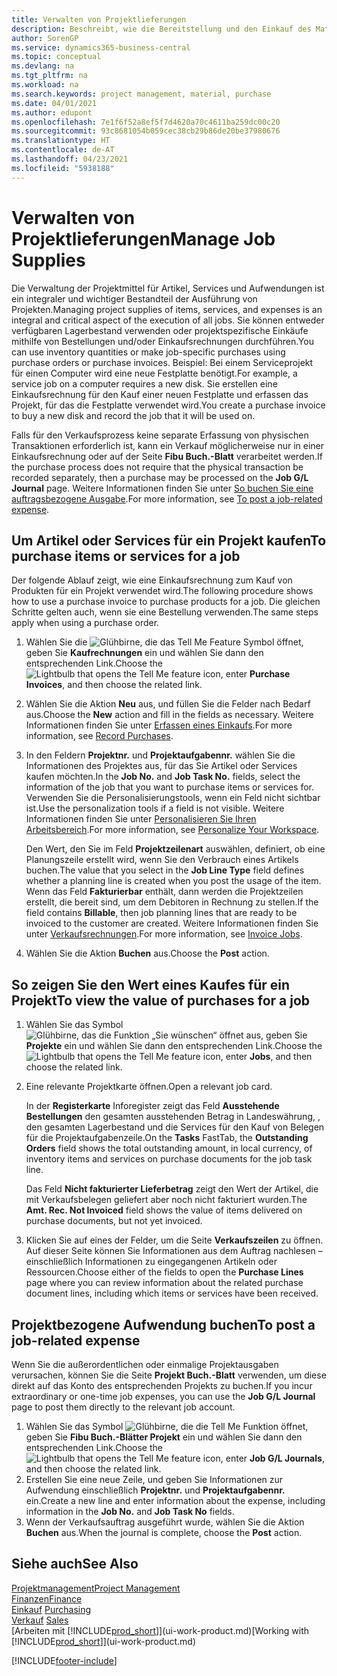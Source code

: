 ```yaml
---
title: Verwalten von Projektlieferungen
description: Beschreibt, wie die Bereitstellung und den Einkauf des Materials und Servicearten in Projekten verwaltet wird.
author: SorenGP
ms.service: dynamics365-business-central
ms.topic: conceptual
ms.devlang: na
ms.tgt_pltfrm: na
ms.workload: na
ms.search.keywords: project management, material, purchase
ms.date: 04/01/2021
ms.author: edupont
ms.openlocfilehash: 7e1f6f52a8ef5f7d4620a70c4611ba259dc00c20
ms.sourcegitcommit: 93c8681054b059cec38cb29b86de20be37980676
ms.translationtype: HT
ms.contentlocale: de-AT
ms.lasthandoff: 04/23/2021
ms.locfileid: "5938188"
---
```

# <a name="manage-job-supplies"></a><span data-ttu-id="e3fc1-103">Verwalten von Projektlieferungen</span><span class="sxs-lookup"><span data-stu-id="e3fc1-103">Manage Job Supplies</span></span>
<span data-ttu-id="e3fc1-104">Die Verwaltung der Projektmittel für Artikel, Services und Aufwendungen ist ein integraler und wichtiger Bestandteil der Ausführung von Projekten.</span><span class="sxs-lookup"><span data-stu-id="e3fc1-104">Managing project supplies of items, services, and expenses is an integral and critical aspect of the execution of all jobs.</span></span> <span data-ttu-id="e3fc1-105">Sie können entweder verfügbaren Lagerbestand verwenden oder projektspezifische Einkäufe mithilfe von Bestellungen und/oder Einkaufsrechnungen durchführen.</span><span class="sxs-lookup"><span data-stu-id="e3fc1-105">You can use inventory quantities or make job-specific purchases using purchase orders or purchase invoices.</span></span> <span data-ttu-id="e3fc1-106">Beispiel: Bei einem Serviceprojekt für einen Computer wird eine neue Festplatte benötigt.</span><span class="sxs-lookup"><span data-stu-id="e3fc1-106">For example, a service job on a computer requires a new disk.</span></span> <span data-ttu-id="e3fc1-107">Sie erstellen eine Einkaufsrechnung für den Kauf einer neuen Festplatte und erfassen das Projekt, für das die Festplatte verwendet wird.</span><span class="sxs-lookup"><span data-stu-id="e3fc1-107">You create a purchase invoice to buy a new disk and record the job that it will be used on.</span></span>

<span data-ttu-id="e3fc1-108">Falls für den Verkaufsprozess keine separate Erfassung von physischen Transaktionen erforderlich ist, kann ein Verkauf möglicherweise nur in einer Einkaufsrechnung oder auf der Seite **Fibu Buch.-Blatt** verarbeitet werden.</span><span class="sxs-lookup"><span data-stu-id="e3fc1-108">If the purchase process does not require that the physical transaction be recorded separately, then a purchase may be processed on the **Job G/L Journal** page.</span></span> <span data-ttu-id="e3fc1-109">Weitere Informationen finden Sie unter [So buchen Sie eine auftragsbezogene Ausgabe](projects-how-manage-project-supplies.md#to-post-a-job-related-expense).</span><span class="sxs-lookup"><span data-stu-id="e3fc1-109">For more information, see [To post a job-related expense](projects-how-manage-project-supplies.md#to-post-a-job-related-expense).</span></span>

## <a name="to-purchase-items-or-services-for-a-job"></a><span data-ttu-id="e3fc1-110">Um Artikel oder Services für ein Projekt kaufen</span><span class="sxs-lookup"><span data-stu-id="e3fc1-110">To purchase items or services for a job</span></span>
<span data-ttu-id="e3fc1-111">Der folgende Ablauf zeigt, wie eine Einkaufsrechnung zum Kauf von Produkten für ein Projekt verwendet wird.</span><span class="sxs-lookup"><span data-stu-id="e3fc1-111">The following procedure shows how to use a purchase invoice to purchase products for a job.</span></span> <span data-ttu-id="e3fc1-112">Die gleichen Schritte gelten auch, wenn sie eine Bestellung verwenden.</span><span class="sxs-lookup"><span data-stu-id="e3fc1-112">The same steps apply when using a purchase order.</span></span>  

1. <span data-ttu-id="e3fc1-113">Wählen Sie die ![Glühbirne, die das Tell Me Feature](media/ui-search/search_small.png "Tell Me-Funktion") Symbol öffnet, geben Sie **Kaufrechnungen** ein und wählen Sie dann den entsprechenden Link.</span><span class="sxs-lookup"><span data-stu-id="e3fc1-113">Choose the ![Lightbulb that opens the Tell Me feature](media/ui-search/search_small.png "Tell me what you want to do") icon, enter **Purchase Invoices**, and then choose the related link.</span></span>  
2. <span data-ttu-id="e3fc1-114">Wählen Sie die Aktion **Neu** aus, und füllen Sie die Felder nach Bedarf aus.</span><span class="sxs-lookup"><span data-stu-id="e3fc1-114">Choose the **New** action and fill in the fields as necessary.</span></span> <span data-ttu-id="e3fc1-115">Weitere Informationen finden Sie unter [Erfassen eines Einkaufs](purchasing-how-record-purchases.md).</span><span class="sxs-lookup"><span data-stu-id="e3fc1-115">For more information, see [Record Purchases](purchasing-how-record-purchases.md).</span></span>
3. <span data-ttu-id="e3fc1-116">In den Feldern **Projektnr.** und **Projektaufgabennr.** wählen Sie die Informationen des Projektes aus, für das Sie Artikel oder Services kaufen möchten.</span><span class="sxs-lookup"><span data-stu-id="e3fc1-116">In the **Job No.** and **Job Task No.** fields, select the information of the job that you want to purchase items or services for.</span></span> <span data-ttu-id="e3fc1-117">Verwenden Sie die Personalisierungstools, wenn ein Feld nicht sichtbar ist.</span><span class="sxs-lookup"><span data-stu-id="e3fc1-117">Use the personalization tools if a field is not visible.</span></span> <span data-ttu-id="e3fc1-118">Weitere Informationen finden Sie unter [Personalisieren Sie Ihren Arbeitsbereich](ui-personalization-user.md).</span><span class="sxs-lookup"><span data-stu-id="e3fc1-118">For more information, see [Personalize Your Workspace](ui-personalization-user.md).</span></span>

    <span data-ttu-id="e3fc1-119">Den Wert, den Sie im Feld **Projektzeilenart** auswählen, definiert, ob eine Planungszeile erstellt wird, wenn Sie den Verbrauch eines Artikels buchen.</span><span class="sxs-lookup"><span data-stu-id="e3fc1-119">The value that you select in the **Job Line Type** field defines whether a planning line is created when you post the usage of the item.</span></span> <span data-ttu-id="e3fc1-120">Wenn das Feld **Fakturierbar** enthält, dann werden die Projektzeilen erstellt, die bereit sind, um dem Debitoren in Rechnung zu stellen.</span><span class="sxs-lookup"><span data-stu-id="e3fc1-120">If the field contains **Billable**, then job planning lines that are ready to be invoiced to the customer are created.</span></span> <span data-ttu-id="e3fc1-121">Weitere Informationen finden Sie unter [Verkaufsrechnungen](projects-how-invoice-jobs.md).</span><span class="sxs-lookup"><span data-stu-id="e3fc1-121">For more information, see [Invoice Jobs](projects-how-invoice-jobs.md).</span></span>
4. <span data-ttu-id="e3fc1-122">Wählen Sie die Aktion **Buchen** aus.</span><span class="sxs-lookup"><span data-stu-id="e3fc1-122">Choose the **Post** action.</span></span>

## <a name="to-view-the-value-of-purchases-for-a-job"></a><span data-ttu-id="e3fc1-123">So zeigen Sie den Wert eines Kaufes für ein Projekt</span><span class="sxs-lookup"><span data-stu-id="e3fc1-123">To view the value of purchases for a job</span></span>
1. <span data-ttu-id="e3fc1-124">Wählen Sie das Symbol ![Glühbirne, das die Funktion „Sie wünschen“ öffnet](media/ui-search/search_small.png "Tell Me-Funktion") aus, geben Sie **Projekte** ein und wählen Sie dann den entsprechenden Link.</span><span class="sxs-lookup"><span data-stu-id="e3fc1-124">Choose the ![Lightbulb that opens the Tell Me feature](media/ui-search/search_small.png "Tell me what you want to do") icon, enter **Jobs**, and then choose the related link.</span></span>
2. <span data-ttu-id="e3fc1-125">Eine relevante Projektkarte öffnen.</span><span class="sxs-lookup"><span data-stu-id="e3fc1-125">Open a relevant job card.</span></span>

    <span data-ttu-id="e3fc1-126">In der **Registerkarte** Inforegister zeigt das Feld **Ausstehende Bestellungen** den gesamten ausstehenden Betrag in Landeswährung, , den gesamten Lagerbestand und die Services für den Kauf von Belegen für die Projektaufgabenzeile.</span><span class="sxs-lookup"><span data-stu-id="e3fc1-126">On the **Tasks** FastTab, the **Outstanding Orders** field shows the total outstanding amount, in local currency, of inventory items and services on purchase documents for the job task line.</span></span>  

    <span data-ttu-id="e3fc1-127">Das Feld **Nicht fakturierter Lieferbetrag** zeigt den Wert der Artikel, die mit Verkaufsbelegen geliefert aber noch nicht fakturiert wurden.</span><span class="sxs-lookup"><span data-stu-id="e3fc1-127">The **Amt. Rec. Not Invoiced** field shows the value of items delivered on purchase documents, but not yet invoiced.</span></span>  
3. <span data-ttu-id="e3fc1-128">Klicken Sie auf eines der Felder, um die Seite **Verkaufszeilen** zu öffnen. Auf dieser Seite können Sie Informationen aus dem Auftrag nachlesen – einschließlich Informationen zu eingegangenen Artikeln oder Ressourcen.</span><span class="sxs-lookup"><span data-stu-id="e3fc1-128">Choose either of the fields to open the **Purchase Lines** page where you can review information about the related purchase document lines, including which items or services have been received.</span></span>

## <a name="to-post-a-job-related-expense"></a><span data-ttu-id="e3fc1-129">Projektbezogene Aufwendung buchen</span><span class="sxs-lookup"><span data-stu-id="e3fc1-129">To post a job-related expense</span></span>
<span data-ttu-id="e3fc1-130">Wenn Sie die außerordentlichen oder einmalige Projektausgaben verursachen, können Sie die Seite **Projekt Buch.-Blatt** verwenden, um diese direkt auf das Konto des entsprechenden Projekts zu buchen.</span><span class="sxs-lookup"><span data-stu-id="e3fc1-130">If you incur extraordinary or one-time job expenses, you can use the **Job G/L Journal** page to post them directly to the relevant job account.</span></span>

1. <span data-ttu-id="e3fc1-131">Wählen Sie das Symbol ![Glühbirne, die die Tell Me Funktion öffnet](media/ui-search/search_small.png "Tell Me-Funktion"), geben Sie **Fibu Buch.-Blätter Projekt** ein und wählen Sie dann den entsprechenden Link.</span><span class="sxs-lookup"><span data-stu-id="e3fc1-131">Choose the ![Lightbulb that opens the Tell Me feature](media/ui-search/search_small.png "Tell me what you want to do") icon, enter **Job G/L Journals**, and then choose the related link.</span></span>  
2. <span data-ttu-id="e3fc1-132">Erstellen Sie eine neue Zeile, und geben Sie Informationen zur Aufwendung einschließlich  **Projektnr.** und **Projektaufgabennr.** ein.</span><span class="sxs-lookup"><span data-stu-id="e3fc1-132">Create a new line and enter information about the expense, including information in the **Job No.** and **Job Task No** fields.</span></span>  
3. <span data-ttu-id="e3fc1-133">Wenn der Verkaufsauftrag ausgeführt wurde, wählen Sie die Aktion **Buchen** aus.</span><span class="sxs-lookup"><span data-stu-id="e3fc1-133">When the journal is complete, choose the **Post** action.</span></span>

## <a name="see-also"></a><span data-ttu-id="e3fc1-134">Siehe auch</span><span class="sxs-lookup"><span data-stu-id="e3fc1-134">See Also</span></span>
[<span data-ttu-id="e3fc1-135">Projektmanagement</span><span class="sxs-lookup"><span data-stu-id="e3fc1-135">Project Management</span></span>](projects-manage-projects.md)  
[<span data-ttu-id="e3fc1-136">Finanzen</span><span class="sxs-lookup"><span data-stu-id="e3fc1-136">Finance</span></span>](finance.md)  
<span data-ttu-id="e3fc1-137">[Einkauf](purchasing-manage-purchasing.md)       </span><span class="sxs-lookup"><span data-stu-id="e3fc1-137">[Purchasing](purchasing-manage-purchasing.md)       </span></span>  
<span data-ttu-id="e3fc1-138">[Verkauf](sales-manage-sales.md)    </span><span class="sxs-lookup"><span data-stu-id="e3fc1-138">[Sales](sales-manage-sales.md)    </span></span>  
<span data-ttu-id="e3fc1-139">[Arbeiten mit [!INCLUDE[prod_short](includes/prod_short.md)]](ui-work-product.md)</span><span class="sxs-lookup"><span data-stu-id="e3fc1-139">[Working with [!INCLUDE[prod_short](includes/prod_short.md)]](ui-work-product.md)</span></span>  


[!INCLUDE[footer-include](includes/footer-banner.md)]
